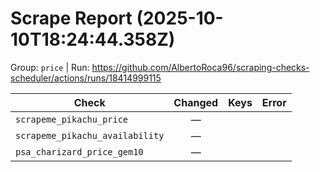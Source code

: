 # Scrape Report (2025-10-10T18:24:44.358Z)

Group: `price`  |  Run: https://github.com/AlbertoRoca96/scraping-checks-scheduler/actions/runs/18414999115

| Check | Changed | Keys | Error |
|---|:---:|:--|:--|
| `scrapeme_pikachu_price` | — |  |  |
| `scrapeme_pikachu_availability` | — |  |  |
| `psa_charizard_price_gem10` | — |  |  |
